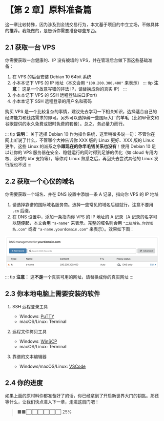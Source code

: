 # 【第 2 章】原料准备篇

这一章比较特殊，因为涉及到金钱交易行为，本文基于项目的中立立场，不做具体的推荐。我能做的，是告诉你需要准备哪些东西。

## 2.1 获取一台 VPS

你需要获取一台健康的、IP 没有被墙的 VPS，并在管理后台做下面这些基础准备：

1. 在 VPS 的后台安装 Debian 10 64bit 系统
2. 小本本记下 VPS 的 IP 地址（本文会用 `"100.200.300.400"` 来表示）
   ::: tip
   **注意：** 这是一个故意写错的非法 IP，请替换成你的真实 IP）
   :::
3. 小本本记下 VPS 的 SSH 远程登陆端口(Port)
4. 小本本记下 SSH 远程登录的用户名和密码

购买 VPS 是一个比较复杂的事情，建议先去学习一下相关知识，选择适合自己的经济能力和线路需求的即可。另外可以选择薅一些国际大厂的羊毛（比如甲骨文和谷歌提供的永久免费或限时免费的套餐）。总之，务必量力而行。

::: tip
**说明：** 关于选择 Debian 10 作为操作系统，这里稍微多说一句：不管你在网上听说了什么，不管哪个大神告诉你 XXX 版的 Linux 更好、XXX 版的 Linux 更牛，这些 Linux 的派系之争**跟现在的你半毛钱关系也没有**！使用 Debian 10 足以让你的 VPS 服务器在安全、稳健运行的同时得到足够的优化（如 cloud 专用内核、及时的 bbr 支持等）。等你对 Linux 熟悉之后，再回头去尝试其他的 Linux 发行版也不迟
:::

## 2.2 获取一个心仪的域名

你需要获取一个域名、并在 DNS 设置中添加一条 A 记录，指向你 VPS 的 IP 地址

1. 请选择靠谱的国际域名服务商。选择一些常见的域名后缀就行，注意不要用 `.cn` 后缀。
2. 在 DNS 设置中，添加一条指向你 VPS 的 IP 地址的 A 记录（A 记录的名字可以随便起，本文会用 `"a-name"` 来表示。完整的域名则会用 `"二级域名.你的域名.com"` 或者 `"a-name.yourdomain.com"` 来表示）。效果如下图：

![添加A记录](./ch02-img01-a-name.png)

::: tip
**注意：** 这**不是**一个真实可用的网址，请替换成你的真实网址
:::

## 2.3 你本地电脑上需要安装的软件

1. SSH 远程登录工具

   - Windows: [PuTTY](https://www.chiark.greenend.org.uk/~sgtatham/putty/latest.html)
   - macOS/Linux: Terminal

2. 远程文件拷贝工具

   - Windows: [WinSCP](https://winscp.net/eng/index.php)
   - macOS/Linux: Terminal

3. 靠谱的文本编辑器
   - Windows/macOS/Linux: [VSCode](https://code.visualstudio.com)

## 2.4 你的进度

如果上面的原材料你都准备好了的话，你已经拿到了开启新世界大门的钥匙。那还等什么，让我们快点进入下一章，走进这扇门吧！

> ⬛⬛⬜⬜⬜⬜⬜⬜ 25%
